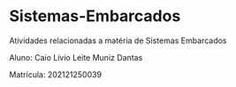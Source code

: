 # Sistemas-Embarcados
Atividades relacionadas a matéria de Sistemas Embarcados

Aluno: Caio Lívio Leite Muniz Dantas

Matrícula: 202121250039
